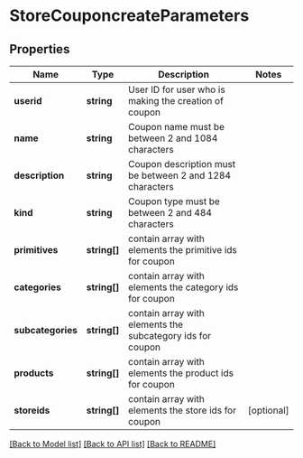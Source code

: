 # StoreCouponcreateParameters

## Properties
Name | Type | Description | Notes
------------ | ------------- | ------------- | -------------
**userid** | **string** | User ID for user who is making the creation of coupon | 
**name** | **string** | Coupon name must be between 2 and 1084 characters | 
**description** | **string** | Coupon description must be between 2 and 1284 characters | 
**kind** | **string** | Coupon type must be between 2 and 484 characters | 
**primitives** | **string[]** | contain array with elements the primitive ids for coupon | 
**categories** | **string[]** | contain array with elements the category ids for coupon | 
**subcategories** | **string[]** | contain array with elements the subcategory ids for coupon | 
**products** | **string[]** | contain array with elements the product ids for coupon | 
**storeids** | **string[]** | contain array with elements the store ids for coupon | [optional] 

[[Back to Model list]](../README.md#documentation-for-models) [[Back to API list]](../README.md#documentation-for-api-endpoints) [[Back to README]](../README.md)


